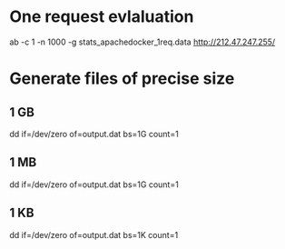 One request evlaluation
=======================

ab -c 1 -n 1000 -g stats_apachedocker_1req.data http://212.47.247.255/


Generate files of precise size
==============================

1 GB
----
dd if=/dev/zero of=output.dat  bs=1G  count=1

1 MB
----
dd if=/dev/zero of=output.dat  bs=1G  count=1

1 KB
----
dd if=/dev/zero of=output.dat  bs=1K  count=1
